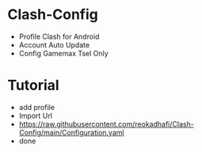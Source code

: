 # Clash-Config
- Profile Clash for Android
- Account Auto Update
- Config Gamemax Tsel Only
# Tutorial
- add profile
- Import Url 
- https://raw.githubusercontent.com/reokadhafi/Clash-Config/main/Configuration.yaml
- done
